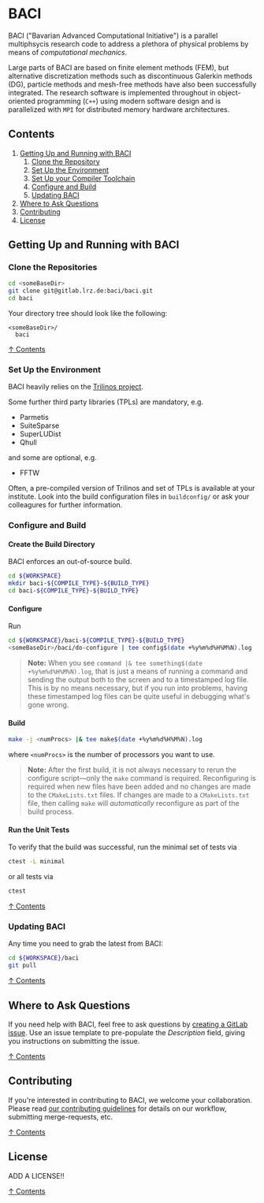 # BACI

BACI ("Bavarian Advanced Computational Initiative") is a parallel multiphsycis research code 
to address a plethora of physical problems by means of _computational mechanics_. 

Large parts of BACI are based on finite element methods (FEM), 
but alternative discretization methods such as discontinuous Galerkin methods (DG), 
particle methods and mesh-free methods have also been successfully integrated. 
The research software is implemented throughout in object-oriented programming (```C++```) 
using modern software design and is parallelized with ```MPI``` for distributed memory hardware architectures.

## Contents

1. [Getting Up and Running with BACI](#getting-up-and-running-with-baci)
   1. [Clone the Repository](#clone-the-repository)
   1. [Set Up the Environment](#set-up-the-environment)
   1. [Set Up your Compiler Toolchain](#set-up-your-compiler-toolchain)
   1. [Configure and Build](#configure-and-build)
   1. [Updating BACI](#updating-baci)
1. [Where to Ask Questions](#where-to-ask-questions)
1. [Contributing](#contributing)
1. [License](#license)

## Getting Up and Running with BACI

### Clone the Repositories

```bash
cd <someBaseDir>
git clone git@gitlab.lrz.de:baci/baci.git
cd baci
```

Your directory tree should look like the following:
```
<someBaseDir>/
  baci
```

[↑ Contents](#contents)

### Set Up the Environment

BACI heavily relies on the [Trilinos project](www.trilinos.org).

Some further third party libraries (TPLs) are mandatory, e.g.
- Parmetis
- SuiteSparse
- SuperLUDist
- Qhull

and some are optional, e.g.
- FFTW

Often, a pre-compiled version of Trilinos and set of TPLs is available at your institute.
Look into the build configuration files in ```buildconfig/``` or ask your colleagures for further information.

### Configure and Build

#### Create the Build Directory

BACI enforces an out-of-source build. 

```bash
cd ${WORKSPACE}
mkdir baci-${COMPILE_TYPE}-${BUILD_TYPE}
cd baci-${COMPILE_TYPE}-${BUILD_TYPE}
```

#### Configure

Run
```bash
cd ${WORKSPACE}/baci-${COMPILE_TYPE}-${BUILD_TYPE}
<someBaseDir>/baci/do-configure | tee config$(date +%y%m%d%H%M%N).log
```

> **Note:**  When you see `command |& tee something$(date +%y%m%d%H%M%N).log`, that is just a means of running a command and sending the output both to the screen and to a timestamped log file.  This is by no means necessary, but if you run into problems, having these timestamped log files can be quite useful in debugging what's gone wrong.

#### Build

```bash
make -j <numProcs> |& tee make$(date +%y%m%d%H%M%N).log
```

where `<numProcs>` is the number of processors you want to use.

> **Note:**  After the first build, it is not always necessary to rerun the configure script&mdash;only the `make` command is required.  Reconfiguring is required when new files have been added and no changes are made to the `CMakeLists.txt` files.  If changes are made to a `CMakeLists.txt` file, then calling `make` will *automatically* reconfigure as part of the build process.

#### Run the Unit Tests

To verify that the build was successful, run the minimal set of tests via
```bash
ctest -L minimal
```

or all tests via
```bash
ctest
```

[↑ Contents](#contents)

### Updating BACI

Any time you need to grab the latest from BACI:
```bash
cd ${WORKSPACE}/baci
git pull
```

[↑ Contents](#contents)

## Where to Ask Questions

If you need help with BACI, feel free to ask questions by [creating a GitLab issue](https://gitlab.lrz.de/baci/baci/issues).  Use an issue template to pre-populate the *Description* field, giving you instructions on submitting the issue.

[↑ Contents](#contents)

## Contributing

If you're interested in contributing to BACI, we welcome your collaboration.  Please read [our contributing guidelines](https://gitlab.lrz.de/baci/baci/blob/master/CONTRIBUTING.md) for details on our workflow, submitting merge-requests, etc.

[↑ Contents](#contents)

## License

ADD A LICENSE!!

[↑ Contents](#contents)
